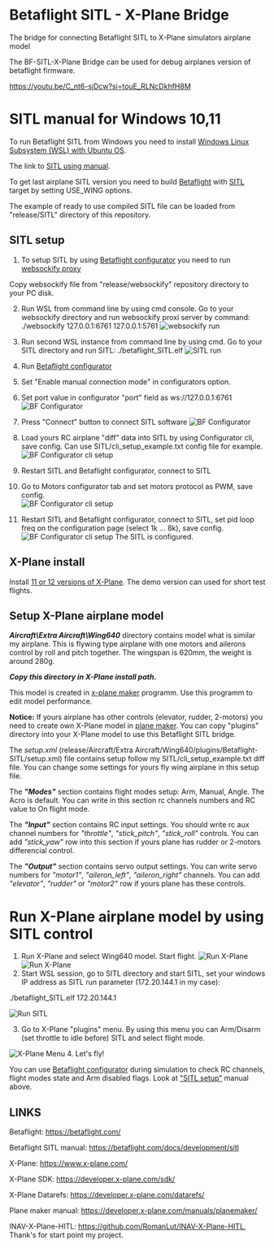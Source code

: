 # Betaflight SITL - X-Plane Bridge
The bridge for connecting Betaflight SITL to X-Plane simulators airplane model 

The BF-SITL-X-Plane Bridge can be used for debug airplanes version of betaflight firmware.

https://youtu.be/C_nt6-sjDcw?si=touE_RLNcDkhfH8M

# SITL manual for Windows 10,11
To run Betaflight SITL from Windows you need to install [Windows Linux Subsystem (WSL) with Ubuntu OS](https://learn.microsoft.com/en-us/windows/wsl/install).

The link to [SITL using manual](https://betaflight.com/docs/development/sitl).

To get last airplane SITL version you need to build [Betaflight](https://betaflight.com/) with [SITL](https://betaflight.com/docs/development/sitl) target by setting USE_WING options.  

The example of ready to use compiled SITL file can be loaded from "release/SITL" directory of this repository. 

## SITL setup
1. To setup SITL by using [Betaflight configurator](https://app.betaflight.com/) you need to run [websockify proxy](https://github.com/novnc/websockify-other)

Copy websockify file from "release/websockify" repository directory to your PC disk.

2. Run WSL from command line by using cmd console. Go to your websockify directory and run websockify proxi server by command:  
./websockify 127.0.0.1:6761 127.0.0.1:5761
![websockify run](/images/websockfy.jpg)
3. Run second WSL instance from command line by using cmd. Go to your SITL directory and run SITL: ./betaflight_SITL.elf
![SITL run](/images/SITL.jpg)
4. Run [Betaflight configurator](https://app.betaflight.com/)

5. Set "Enable manual connection mode" in configurators option.

6. Set port value in configurator "port" field as ws://127.0.0.1:6761
![BF Configurator](/images/BF_cfg_setup.jpg)
7. Press "Connect" button to connect SITL software
![BF Configurator](/images/BF_cfg_show.jpg)
8. Load yours RC airplane "diff" data into SITL by using Configurator cli, save config. Can use SITL/cli_setup_example.txt config file for example.
![BF Configurator cli setup](/images/BF_cfg_cli.jpg)
9. Restart SITL and Betaflight configurator, connect to SITL

10. Go to Motors configurator tab and set motors protocol as PWM, save config.   
![BF Configurator cli setup](/images/BF_cfg_motors.jpg)
11. Restart SITL and Betaflight configurator, connect to SITL, set pid loop freq on the configuration page (select 1k ... 8k), save config.
![BF Configurator cli setup](/images/BF_cfg_pid_loop.jpg)
The SITL is configured.

## X-Plane install
Install [11 or 12 versions of X-Plane](https://www.x-plane.com/desktop/try-it/). The demo version can used for short test flights.

## Setup X-Plane airplane model
***Aircraft\Extra Aircraft\Wing640*** directory contains model what is similar my airplane. This is flywing type airplane with one motors and ailerons control by roll and pitch together. The wingspan is 620mm, the weight is around 280g. 

***Copy this directory in X-Plane install path.***

This model is created in [x-plane maker](https://developer.x-plane.com/manuals/planemaker/) programm. Use this programm to edit model performance.


**Notice:**
If yours airplane has other controls (elevator, rudder, 2-motors) you need to create own X-Plane model in [plane maker](https://developer.x-plane.com/manuals/planemaker/). 
You can copy "plugins" directory into your X-Plane model to use this Betaflight SITL bridge.


The *setup.xml* (release/Aircraft/Extra Aircraft/Wing640/plugins/Betaflight-SITL/setup.xml) file contains setup follow my SITL/cli_setup_example.txt diff file.
You can change some settings for yours fly wing airplane in this setup file.

The ***"Modes"*** section contains flight modes setup: Arm, Manual, Angle. The Acro is default.
You can write in this section rc channels numbers and RC value to On flight mode.

The ***"Input"*** section contains RC input settings. You should write rc aux channel numbers for *"throttle"*, *"stick_pitch"*, *"stick_roll"* controls.
You can add *"stick_yaw"* row into this section if yours plane has rudder or 2-motors differencial control.

The ***"Output"*** section contains servo output settings. You can write servo numbers for *"motor1"*, *"aileron_left"*, *"aileron_right"* channels.
You can add *"elevator"*, *"rudder"* or *"motor2"* row if yours plane has these controls.

# Run X-Plane airplane model by using SITL control
1. Run X-Plane and select Wing640 model. Start flight.
![Run X-Plane](/images/X-Plane-start.jpg)
![Run X-Plane](/images/X-Plane-main.jpg)
2. Start WSL session, go to SITL directory and start SITL, set your windows IP address as SITL run parameter (172.20.144.1 in my case):

./betaflight_SITL.elf 172.20.144.1

![Run SITL](/images/SITL_XPlane_Start.jpg)

3. Go to X-Plane "plugins" menu. By using this menu you can Arm/Disarm (set throttle to idle before) SITL and select flight mode.

![X-Plane Menu](/images/SITL_XPlane_Menu.jpg)
4. Let's fly!

You can use [Betaflight configurator](https://app.betaflight.com/) during simulation to check RC channels, flight modes state and Arm disabled flags.
Look at ["SITL setup"](#sitl-setup) manual above.



## LINKS
Betaflight: https://betaflight.com/

Betaflight SITL manual: https://betaflight.com/docs/development/sitl

X-Plane: https://www.x-plane.com/

X-Plane SDK: https://developer.x-plane.com/sdk/

X-Plane Datarefs: https://developer.x-plane.com/datarefs/

Plane maker manual: https://developer.x-plane.com/manuals/planemaker/

INAV-X-Plane-HITL: https://github.com/RomanLut/INAV-X-Plane-HITL, Thank's for start point my project.


